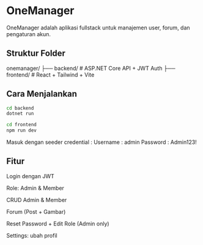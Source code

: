 # OneManager

OneManager adalah aplikasi fullstack untuk manajemen user, forum, dan pengaturan akun.

## Struktur Folder
onemanager/ 
├── backend/ # ASP.NET Core API + JWT Auth 
├── frontend/ # React + Tailwind + Vite


## Cara Menjalankan

```bash
cd backend
dotnet run

cd frontend
npm run dev
```
Masuk dengan seeder credential :
Username : admin
Password : Admin123!


## Fitur

Login dengan JWT

Role: Admin & Member

CRUD Admin & Member

Forum (Post + Gambar)

Reset Password + Edit Role (Admin only)

Settings: ubah profil
